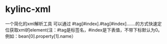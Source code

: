 # kylinc-xml
一个简化的xml解析工具
可以通过 #tag[#index].#tag[#index].……的方式快速定位获取xml的element(注：#tag是标签名，#index是下表值，不带下标默认为0。例如：bean[0].property[1].name）
